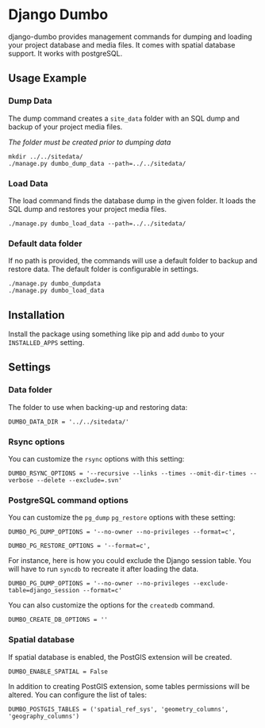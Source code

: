 Django Dumbo
============

django-dumbo provides management commands for dumping and loading your
project database and media files. It comes with spatial database support.
It works with postgreSQL.

Usage Example
-------------

### Dump Data

The dump command creates a `site_data` folder with an SQL dump
and backup of your project media files.

*The folder must be created prior to dumping data*


    mkdir ../../sitedata/
    ./manage.py dumbo_dump_data --path=../../sitedata/


### Load Data

The load command finds the database dump in the given folder. It loads
the SQL dump and restores your project media files.

    ./manage.py dumbo_load_data --path=../../sitedata/


### Default data folder

If no path is provided, the commands will use a default folder
to backup and restore data. The default folder is configurable
in settings.

    ./manage.py dumbo_dumpdata
    ./manage.py dumbo_load_data


Installation
------------

Install the package using something like pip and add `dumbo` to
your `INSTALLED_APPS` setting.


Settings
--------

### Data folder

The folder to use when backing-up and restoring data:

    DUMBO_DATA_DIR = '../../sitedata/'


### Rsync options

You can customize the `rsync` options with this setting:

    DUMBO_RSYNC_OPTIONS = '--recursive --links --times --omit-dir-times --verbose --delete --exclude=.svn'


### PostgreSQL command options

You can customize the `pg_dump` `pg_restore` options with these setting:

    DUMBO_PG_DUMP_OPTIONS = '--no-owner --no-privileges --format=c',

    DUMBO_PG_RESTORE_OPTIONS = '--format=c',


For instance, here is how you could exclude the Django session table.
You will have to run `syncdb` to recreate it after loading the data.

    DUMBO_PG_DUMP_OPTIONS = '--no-owner --no-privileges --exclude-table=django_session --format=c'


You can also customize the options for the `createdb` command.

    DUMBO_CREATE_DB_OPTIONS = ''


### Spatial database

If spatial database is enabled, the PostGIS extension will be created.

    DUMBO_ENABLE_SPATIAL = False

In addition to creating PostGIS extension, some tables permissions
will be altered. You can configure the list of tales:

    DUMBO_POSTGIS_TABLES = ('spatial_ref_sys', 'geometry_columns', 'geography_columns')
